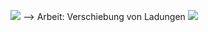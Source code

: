 ![](Pasted%20image%2020231124161446.png)
--> Arbeit: Verschiebung von Ladungen 
![](Pasted%20image%2020231124161513.png)
